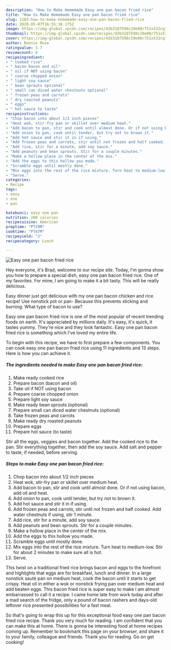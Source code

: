 ```yaml
---
description: "How to Make Homemade Easy one pan bacon fried rice"
title: "How to Make Homemade Easy one pan bacon fried rice"
slug: 1103-how-to-make-homemade-easy-one-pan-bacon-fried-rice
date: 2020-05-07T16:55:36.175Z
image: https://img-global.cpcdn.com/recipes/42b3107598c19e80/751x532cq70/easy-one-pan-bacon-fried-rice-recipe-main-photo.jpg
thumbnail: https://img-global.cpcdn.com/recipes/42b3107598c19e80/751x532cq70/easy-one-pan-bacon-fried-rice-recipe-main-photo.jpg
cover: https://img-global.cpcdn.com/recipes/42b3107598c19e80/751x532cq70/easy-one-pan-bacon-fried-rice-recipe-main-photo.jpg
author: Ronnie Rose
ratingvalue: 3.7
reviewcount: 8
recipeingredient:
- " cooked rice"
- " bacon bacon and oil"
- " oil if NOT using bacon"
- " coarse chopped onion"
- " light soy sauce"
- " bean sprouts optional"
- " small can diced water chestnuts optional"
- " frozen peas and carrots"
- " dry roasted peanuts"
- " eggs"
- " hot sauce to taste"
recipeinstructions:
- "Chop bacon into about 1/2 inch pieces"
- "Heat wok, stir-fry pan or skillet over medium heat."
- "Add bacon to pan, stir and cook until almost done. Or if not using bacon, add oil and heat."
- "Add onion to pan, cook until tender, but try not to brown it."
- "Add hot sauce and stir it in if using."
- "Add frozen peas and carrots, stir until not frozen and half cooked. Add water chestnuts if using, stir 1 minute."
- "Add rice, stir for a minute, add soy sauce."
- "Add peanuts and bean sprouts. Stir for a couple minutes."
- "Make a hollow place in the center of the mix."
- "Add the eggs to this hollow you made."
- "Scramble eggs until mostly done."
- "Mix eggs into the rest of the rice mixture. Turn heat to medium-low. Stir for about 2 minutes to make sure all is hot."
- "Serve."
categories:
- Recipe
tags:
- easy
- one
- pan

katakunci: easy one pan 
nutrition: 208 calories
recipecuisine: American
preptime: "PT29M"
cooktime: "PT47M"
recipeyield: "2"
recipecategory: Lunch

---
```



![Easy one pan bacon fried rice](https://img-global.cpcdn.com/recipes/42b3107598c19e80/751x532cq70/easy-one-pan-bacon-fried-rice-recipe-main-photo.jpg)

Hey everyone, it's Brad, welcome to our recipe site. Today, I'm gonna show you how to prepare a special dish, easy one pan bacon fried rice. One of my favorites. For mine, I am going to make it a bit tasty. This will be really delicious.

Easy dinner just got delicious with my one pan bacon chicken and rice recipe! Use nonstick pot or pan- Because this prevents sticking and burning. What type of bacon to use?

Easy one pan bacon fried rice is one of the most popular of recent trending foods on earth. It's appreciated by millions daily. It's easy, it's quick, it tastes yummy. They're nice and they look fantastic. Easy one pan bacon fried rice is something which I've loved my entire life.


To begin with this recipe, we have to first prepare a few components. You can cook easy one pan bacon fried rice using 11 ingredients and 13 steps. Here is how you can achieve it.

<!--inarticleads1-->

##### The ingredients needed to make Easy one pan bacon fried rice:

1. Make ready  cooked rice
1. Prepare  bacon (bacon and oil)
1. Take  oil if NOT using bacon
1. Prepare  coarse chopped onion
1. Prepare  light soy sauce
1. Make ready  bean sprouts (optional)
1. Prepare  small can diced water chestnuts (optional)
1. Take  frozen peas and carrots
1. Make ready  dry roasted peanuts
1. Prepare  eggs
1. Prepare  hot sauce (to taste)


Stir all the eggs, veggies and bacon together. Add the cooked rice to the pan. Stir everything together, then add the soy sauce. Add salt and pepper to taste, if needed, before serving. 

<!--inarticleads2-->

##### Steps to make Easy one pan bacon fried rice:

1. Chop bacon into about 1/2 inch pieces
1. Heat wok, stir-fry pan or skillet over medium heat.
1. Add bacon to pan, stir and cook until almost done. Or if not using bacon, add oil and heat.
1. Add onion to pan, cook until tender, but try not to brown it.
1. Add hot sauce and stir it in if using.
1. Add frozen peas and carrots, stir until not frozen and half cooked. Add water chestnuts if using, stir 1 minute.
1. Add rice, stir for a minute, add soy sauce.
1. Add peanuts and bean sprouts. Stir for a couple minutes.
1. Make a hollow place in the center of the mix.
1. Add the eggs to this hollow you made.
1. Scramble eggs until mostly done.
1. Mix eggs into the rest of the rice mixture. Turn heat to medium-low. Stir for about 2 minutes to make sure all is hot.
1. Serve.


This twist on a traditional fried rice brings bacon and eggs to the forefront and highlights that eggs are for breakfast, lunch and dinner. In a large nonstick sauté pan on medium heat, cook the bacon until it starts to get crispy. Heat oil in either a wok or nonstick frying pan over medium heat and add beaten eggs. This bacon fried rice is super easy to make I am almost embarrassed to call it a recipe. I came home late from work today and after a mad search of the fridge, only a pound of bacon rashers and days-old leftover rice presented possibilities for a fast meal. 

So that's going to wrap this up for this exceptional food easy one pan bacon fried rice recipe. Thank you very much for reading. I am confident that you can make this at home. There is gonna be interesting food at home recipes coming up. Remember to bookmark this page on your browser, and share it to your family, colleague and friends. Thank you for reading. Go on get cooking!
